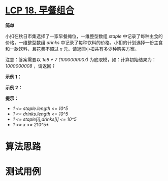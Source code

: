 # [LCP 18. 早餐组合][cnTitle]

**简单**

小扣在秋日市集选择了一家早餐摊位，一维整型数组  *staple*  中记录了每种主食的价格，一维整型数组  *drinks*  中记录了每种饮料的价格。小扣的计划选择一份主食和一款饮料，且花费不超过  *x*  元。请返回小扣共有多少种购买方案。


注意：答案需要以  *1e9 + 7 (1000000007)*  为底取模，如：计算初始结果为： *1000000008* ，请返回  *1* 


**示例 1：** 




**示例 2：** 




**提示：** 


-  *1 <= staple.length <= 10^5*  
-  *1 <= drinks.length <= 10^5*  
-  *1 <= staple[i],drinks[i] <= 10^5*  
-  *1 <= x <= 2*10^5* 




# 算法思路

# 测试用例
```
```

[cnTitle]: https://leetcode-cn.com/problems/2vYnGI/
